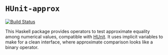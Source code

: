 `HUnit-approx`
==============

[![Build Status](https://travis-ci.org/goldfirere/HUnit-approx.svg?branch=master)](https://travis-ci.org/goldfirere/HUnit-approx)

This Haskell package provides operators to test approximate equality among
numerical values, compatible with
[HUnit](http://hackage.haskell.org/package/HUnit). It uses implicit variables
to make for a clean interface, where approximate comparison looks like a
binary operator.
